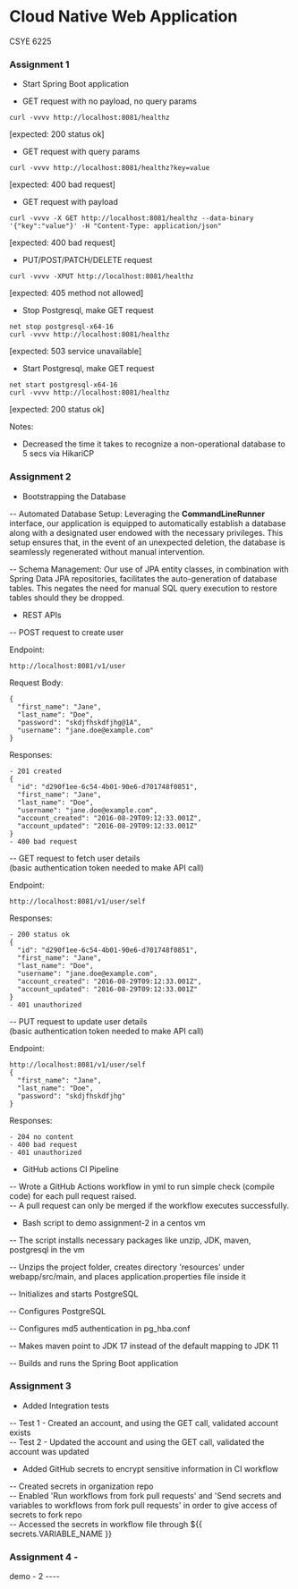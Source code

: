 # Cloud Native Web Application
CSYE 6225

### Assignment 1
- Start Spring Boot application  


- GET request with no payload, no query params
```
curl -vvvv http://localhost:8081/healthz
```  
[expected: 200 status ok]  

- GET request with query params
```
curl -vvvv http://localhost:8081/healthz?key=value
```  
[expected: 400 bad request]  

- GET request with payload
```
curl -vvvv -X GET http://localhost:8081/healthz --data-binary '{"key":"value"}' -H "Content-Type: application/json"
```  
[expected: 400 bad request]

- PUT/POST/PATCH/DELETE request
```
curl -vvvv -XPUT http://localhost:8081/healthz
```  
[expected: 405 method not allowed]  

- Stop Postgresql, make GET request
```
net stop postgresql-x64-16
curl -vvvv http://localhost:8081/healthz
```
[expected: 503 service unavailable]  

- Start Postgresql, make GET request
```
net start postgresql-x64-16
curl -vvvv http://localhost:8081/healthz
```
[expected: 200 status ok]

Notes:
- Decreased the time it takes to recognize a non-operational database to 5 secs via HikariCP  

### Assignment 2  

- Bootstrapping the Database  

-- Automated Database Setup: Leveraging the **CommandLineRunner** interface, our application is equipped to automatically establish a database along with a designated user endowed with the necessary privileges. This setup ensures that, in the event of an unexpected deletion, the database is seamlessly regenerated without manual intervention.  

-- Schema Management: Our use of JPA entity classes, in combination with Spring Data JPA repositories, facilitates the auto-generation of database tables. This negates the need for manual SQL query execution to restore tables should they be dropped.  

- REST APIs  

-- POST request to create user  

Endpoint:
```
http://localhost:8081/v1/user
```
Request Body:
```
{
  "first_name": "Jane",
  "last_name": "Doe",
  "password": "skdjfhskdfjhg@1A",
  "username": "jane.doe@example.com"
}
```
Responses:
```
- 201 created
{
  "id": "d290f1ee-6c54-4b01-90e6-d701748f0851",
  "first_name": "Jane",
  "last_name": "Doe",
  "username": "jane.doe@example.com",
  "account_created": "2016-08-29T09:12:33.001Z",
  "account_updated": "2016-08-29T09:12:33.001Z"
}
- 400 bad request 
```
-- GET request to fetch user details  
(basic authentication token needed to make API call) 

Endpoint:
```
http://localhost:8081/v1/user/self
```  
Responses:
```
- 200 status ok
{
  "id": "d290f1ee-6c54-4b01-90e6-d701748f0851",
  "first_name": "Jane",
  "last_name": "Doe",
  "username": "jane.doe@example.com",
  "account_created": "2016-08-29T09:12:33.001Z",
  "account_updated": "2016-08-29T09:12:33.001Z"
}
- 401 unauthorized
```
-- PUT request to update user details  
  (basic authentication token needed to make API call)

Endpoint:
```
http://localhost:8081/v1/user/self
{
  "first_name": "Jane",
  "last_name": "Doe",
  "password": "skdjfhskdfjhg"
}
```  
Responses:
```
- 204 no content
- 400 bad request
- 401 unauthorized
```

- GitHub actions CI Pipeline  

-- Wrote a GitHub Actions workflow in yml to run simple check (compile code) for each pull request raised.   
-- A pull request can only be merged if the workflow executes successfully.  


- Bash script to demo assignment-2 in a centos vm  

-- The script installs necessary packages like unzip, JDK, maven, postgresql in the vm      

-- Unzips the project folder, creates directory 'resources' under webapp/src/main, and places application.properties file inside it    

-- Initializes and starts PostgreSQL  

-- Configures PostgreSQL  

-- Configures md5 authentication in pg_hba.conf  

-- Makes maven point to JDK 17 instead of the default mapping to JDK 11  

-- Builds and runs the Spring Boot application  

### Assignment 3

- Added Integration tests  

-- Test 1 - Created an account, and using the GET call, validated account exists  
-- Test 2 - Updated the account and using the GET call, validated the account was updated 


- Added GitHub secrets to encrypt sensitive information in CI workflow  

-- Created secrets in organization repo  
-- Enabled 'Run workflows from fork pull requests' and 'Send secrets and variables to workflows from fork pull requests' in order to give access of secrets to fork repo  
-- Accessed the secrets in workflow file through ${{ secrets.VARIABLE_NAME }}  


### Assignment 4 -
demo - 2 ----
